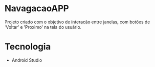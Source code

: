 # NavagacaoAPP

Projeto criado com o objetivo de interacão entre janelas, com botões de 'Voltar' e 'Proximo' na tela do usuário.

# Tecnologia
- Android Studio
